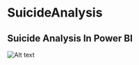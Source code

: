 # SuicideAnalysis
## Suicide Analysis In Power BI
![Alt text](https://sabrangindia.in/sites/default/files/inline-images/Suicide.jpg)
